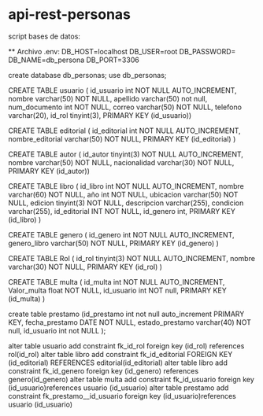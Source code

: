 # api-rest-personas

script bases de datos:

\*\* Archivo .env:
DB_HOST=localhost
DB_USER=root
DB_PASSWORD=
DB_NAME=db_persona
DB_PORT=3306

create database db_personas;
use db_personas;

CREATE TABLE usuario ( 
id_usuario int NOT NULL AUTO_INCREMENT,
nombre varchar(50) NOT NULL,
apellido varchar(50) not null,
num_documento int NOT NULL,
correo varchar(50) NOT NULL,
telefono varchar(20),
id_rol tinyint(3),
PRIMARY KEY (id_usuario))


CREATE TABLE editorial (
id_editorial int NOT NULL AUTO_INCREMENT,
nombre_editorial varchar(50) NOT NULL,
PRIMARY KEY (id_editorial)
)


CREATE TABLE autor (
id_autor tinyint(3) NOT NULL AUTO_INCREMENT,
nombre varchar(50) NOT NULL,
nacionalidad varchar(30) NOT NULL,
PRIMARY KEY (id_autor)) 

CREATE TABLE libro (
id_libro int NOT NULL AUTO_INCREMENT,
nombre varchar(60) NOT NULL,
año int NOT NULL,
ubicacion varchar(50) NOT NULL,
edicion tinyint(3) NOT NULL,
descripcion varchar(255),
condicion varchar(255),
id_editorial INT NOT NULL,
id_genero int,
PRIMARY KEY (id_libro)
)

CREATE TABLE genero (
id_genero int NOT NULL AUTO_INCREMENT,
genero_libro varchar(50) NOT NULL,
PRIMARY KEY (id_genero)
) 
  
CREATE TABLE Rol (
id_rol tinyint(3) NOT NULL AUTO_INCREMENT,
nombre varchar(30) NOT NULL,
PRIMARY KEY (id_rol)
)

CREATE TABLE multa (
id_multa int NOT NULL AUTO_INCREMENT,
Valor_multa float NOT NULL,
id_usuario int NOT null,
PRIMARY KEY (id_multa)
) 


create table prestamo (id_prestamo int not null auto_increment PRIMARY KEY,
fecha_prestamo DATE NOT NULL, 
estado_prestamo varchar(40) NOT null,
id_usuario int not NULL
);

alter table usuario add constraint fk_id_rol foreign key (id_rol) references rol(id_rol)
alter table libro add constraint fk_id_editorial FOREIGN KEY (id_editorial) REFERENCES editorial(id_editorial)
alter table libro add constraint fk_id_genero foreign key (id_genero) references genero(id_genero)
alter table multa add constraint fk_id_usuario foreign key (id_usuario)references usuario (id_usuario)
alter table prestamo add constraint fk_prestamo__id_usuario foreign key (id_usuario)references usuario (id_usuario)
